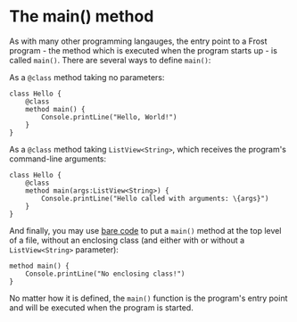 The main() method
=================

As with many other programming langauges, the entry point to a Frost program - the method which is
executed when the program starts up - is called `main()`. There are several ways to define `main()`:

As a `@class` method taking no parameters:

    class Hello {
        @class
        method main() {
            Console.printLine("Hello, World!")
        }
    }

As a `@class` method taking `ListView<String>`, which receives the program's command-line
arguments:

    class Hello {
        @class
        method main(args:ListView<String>) {
            Console.printLine("Hello called with arguments: \{args}")
        }
    }

And finally, you may use [bare code](bareCode.md) to put a `main()` method at the top level of a
file, without an enclosing class (and either with or without a `ListView<String>` parameter):

    method main() {
        Console.printLine("No enclosing class!")
    }

No matter how it is defined, the `main()` function is the program's entry point and will be executed
when the program is started.